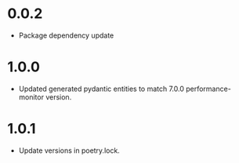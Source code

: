 # 0.0.2
- Package dependency update

# 1.0.0
- Updated generated pydantic entities to match 7.0.0 performance-monitor version.

# 1.0.1
- Update versions in poetry.lock.
